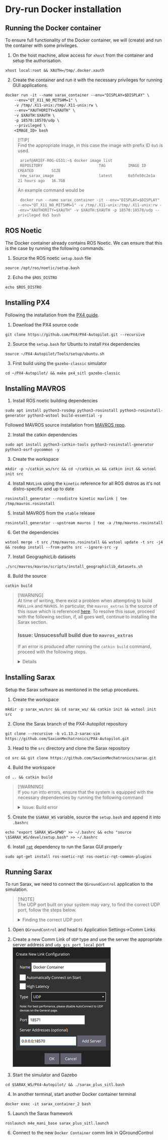 # Dry-run Docker installation

## Running the Docker container
To ensure full functionality of the Docker container, we will (create) and run the container with some privileges.

1. On the host machine, allow access for `xhost` from the container and setup the authorisation.
```shell
xhost local:root && XAUTH=/tmp/.docker.xauth
```

2. Create the container and run it with the necessary privileges for running GUI applications.
```shell
docker run -it --name sarax_container --env="DISPLAY=$DISPLAY" \
    --env="QT_X11_NO_MITSHM=1" \
    -v /tmp/.X11-unix:/tmp/.X11-unix:rw \
    --env="XAUTHORITY=$XAUTH" \
    -v $XAUTH:$XAUTH \
    -p 18570:18570/udp \
    --privileged \
    <IMAGE_ID> bash
```

> [!TIP]\
>Find the appropriate image, in this case the image with prefix ID `0a5` is used.
>   ```shell
>    arief@ARIEF-ROG-G531:~$ docker image list
>    REPOSITORY                         TAG          IMAGE ID       CREATED        SIZE
>    new_sarax_image                    latest       0a5fe50c2e1a   21 hours ago   16.7GB
>   ```
>
>An example command would be
>   ```shell
>    docker run --name sarax_container -it --env="DISPLAY=$DISPLAY" --env="QT_X11_NO_MITSHM=1" -v /tmp/.X11-unix:/tmp/.X11-unix:rw --env="XAUTHORITY=$XAUTH" -v $XAUTH:$XAUTH -p 18570:18570/udp --privileged 0a5 bash
>    ```
## ROS Noetic
The Docker container already contains ROS Noetic. We can ensure that this is the case by running the following commands.

1. Source the ROS noetic `setup.bash` file
```shell
source /opt/ros/noetic/setup.bash
```

2. Echo the `$ROS_DISTRO`
```shell
echo $ROS_DISTRO
```

## Installing PX4
Following the installation from the [PX4 guide](https://docs.px4.io/main/en/dev_setup/building_px4.html).

1. Download the PX4 source code
```shell
git clone https://github.com/PX4/PX4-Autopilot.git --recursive
```

2. Source the `setup.bash` for Ubuntu to install `PX4` dependencies
```shell
source ~/PX4-Autopilot/Tools/setup/ubuntu.sh
```

3. First build using the `gazebo-classic` simulator
```shell
cd ~/PX4-Autopilot/ && make px4_sitl gazebo-classic
```

## Installing MAVROS
1. Install ROS noetic building dependencies
```shell
sudo apt install python3-rosdep python3-rosinstall python3-rosinstall-generator python3-wstool build-essential -y
```

Followed MAVROS source installation from [MAVROS repo](https://github.com/mavlink/mavros/tree/master/mavros#installation).

2. Install the catkin dependencies
```shell
sudo apt install python3-catkin-tools python3-rosinstall-generator python3-osrf-pycommon -y
```

3. Create the workspace
```shell
mkdir -p ~/catkin_ws/src && cd ~/catkin_ws && catkin init && wstool init src
```

4. Install `MAVLink` using the `kinetic` reference for all ROS distros as it's not distro-specific and up to date
```shell
rosinstall_generator --rosdistro kinetic mavlink | tee /tmp/mavros.rosinstall
```

5. Install MAVROS from the `stable` release
```shell
rosinstall_generator --upstream mavros | tee -a /tmp/mavros.rosinstall
```

6. Get the dependencies
```shell
wstool merge -t src /tmp/mavros.rosinstall && wstool update -t src -j4 && rosdep install --from-paths src --ignore-src -y
```

7. Install GeographicLib datasets
```shell
./src/mavros/mavros/scripts/install_geographiclib_datasets.sh
```

8. Build the source
```shell
catkin build
```

> [!WARNING]\
> At time of writing, there exist a problem when attempting to build `MAVLink` and `MAVROS`. In particular, the `mavros_extras` is the source of this issue which is referenced [here](https://github.com/mavlink/mavros/issues/1938). To resolve this issue, proceed with the following section, if, all goes well, continue to installing the Sarax section.
>
>### Issue: Unsucessfull build due to `mavros_extras`
>If an error is produced after running the ```catkin build``` command, proceed with the following steps.
><details>
>The error should look similar to below
><details>
>    <summary>
>    Error output
>    </summary>
>
>    ```shell
>    Errors     << mavros_extras:make /root/catkin_ws/logs/mavros_extras/build.make.000.log
>    /root/catkin_ws/src/mavros/mavros_extras/src/plugins/gps_status.cpp: In member function ‘void mavros::extra_plugins::GpsStatusPlugin::handle_gps2_raw(const mavlink_message_t*, mavlink::common::msg::GPS2_RAW&)’:
>    /root/catkin_ws/src/mavros/mavros_extras/src/plugins/gps_status.cpp:107:40: error: ‘struct mavlink::common::msg::GPS2_RAW’ has no member named ‘alt_ellipsoid’
>    107 |   ros_msg->alt_ellipsoid     = mav_msg.alt_ellipsoid;
>        |                                        ^~~~~~~~~~~~~
>    /root/catkin_ws/src/mavros/mavros_extras/src/plugins/gps_status.cpp:108:40: error: ‘struct mavlink::common::msg::GPS2_RAW’ has no member named ‘h_acc’
>    108 |   ros_msg->h_acc             = mav_msg.h_acc;
>        |                                        ^~~~~
>    /root/catkin_ws/src/mavros/mavros_extras/src/plugins/gps_status.cpp:109:40: error: ‘struct mavlink::common::msg::GPS2_RAW’ has no member named ‘v_acc’
>    109 |   ros_msg->v_acc             = mav_msg.v_acc;
>        |                                        ^~~~~
>    /root/catkin_ws/src/mavros/mavros_extras/src/plugins/gps_status.cpp:110:40: error: ‘struct mavlink::common::msg::GPS2_RAW’ has no member named ‘vel_acc’
>    110 |   ros_msg->vel_acc           = mav_msg.vel_acc;
>        |                                        ^~~~~~~
>    /root/catkin_ws/src/mavros/mavros_extras/src/plugins/gps_status.cpp:111:40: error: ‘struct mavlink::common::msg::GPS2_RAW’ has no member named ‘hdg_acc’
>    111 |   ros_msg->hdg_acc           = mav_msg.hdg_acc;
>        |                                        ^~~~~~~
>    make[2]: *** [CMakeFiles/mavros_extras.dir/build.make:232: CMakeFiles/mavros_extras.dir/src/plugins/gps_status.cpp.o] Error 1
>    make[2]: *** Waiting for unfinished jobs....
>    make[1]: *** [CMakeFiles/Makefile2:735: CMakeFiles/mavros_extras.dir/all] Error 2
>    make: *** [Makefile:141: all] Error 2
>    cd /root/catkin_ws/build/mavros_extras; catkin build --get-env mavros_extras | catkin env -si  /usr/bin/make --jobserver-auth=3,4; cd -
>    ```
></details>
>
>1. Install your preferred text-editor, for this case, we will install `nano`
    >```shell
    >sudo apt-get install nano
    >```
>
>2. Head to the culprit of the error in `common.xml`
>    ```shell
>    cd src/mavlink/message_definitions/v1.0/
>    ```
>
>3. Open the `common.xml` with a text-editor and search for the `<message id="124" name="GPS_RAW2">` section
>    ```shell
>    nano common.xml
>    ```
>
>4. Edit the file to include the required fields for the `GPS2_RAW` message
>    ```xml
>    <message id="124" name="GPS2_RAW">
>        <description>Second GPS data.</description>
>        ...
>        <extensions/>
>        <field type="int32_t" name="alt_ellipsoid" units="mm">Altitude (above WGS84, EGM96 ellipsoid). Positive for up.</field>
>        <field type="uint32_t" name="h_acc" units="mm">Position uncertainty.</field>
>        <field type="uint32_t" name="v_acc" units="mm">Altitude uncertainty.</field>
>        <field type="uint32_t" name="vel_acc" units="mm">Speed uncertainty.</field>
>        <field type="uint32_t" name="hdg_acc" units="degE5">Heading / track uncertainty</field>
>        <field type="uint16_t" name="yaw" units="cdeg">Yaw in earth frame from north. Use 0 if this GPS does not provide yaw. Use 65535 if this GPS is configured to provide yaw and is currently unable to provide it. Use 36000 for north.</field>
>    </message>
>    ```
>
>5. Head back to `catkin_ws` and clean
>    ```shell
>    cd ~/catkin_ws/ && catkin clean
>    ```
>
>6. Build the source
>    ```shell
>    catkin build
>    ```

## Installing Sarax
Setup the Sarax software as mentioned in the setup procedures.

1. Create the workspace
```shell
mkdir -p sarax_ws/src && cd sarax_ws/ && catkin init && wstool init src
```

2. Clone the Sarax branch of the PX4-Autopilot repository
```shell
git clone --recursive -b v1.13.2-sarax-sim https://github.com/SaxionMechatronics/PX4-Autopilot.git
```

3. Head to the `src` directory and clone the Sarax repository
```shell
cd src && git clone https://github.com/SaxionMechatronics/sarax.git
```

4. Build the workspace
```shell
cd .. && catkin build
```

> [!WARNING]\
> If you run into errors, ensure that the system is equipped with the necessary dependencies by running the following command
>
> <details>
>    <summary>
>    Issue: Build error    
>    </summary>
>
>If an error is produced after running the ```catkin build``` command, proceed with the following commands.
>
>1. Install the `scipy` build dependency
>    ```shell
>    pip install scipy
>    ```
>
>2. Install all the required dependencies using `rosdep`
>    ```shell
>    rosdep install --from-paths src --ignore-src -r -y --skip-keys="python-scipy"
>    ```
>
>3. Clean the workspace
>    ```shell
>    catkin clean
>    ```
>
>4. Run the build
>    ```shell
>    catkin build
>    ```
>
></details>

5. Create the `$SARAX_WS` variable, source the `setup.bash` and append it into `.bashrc`
```shell
echo "export SARAX_WS=$PWD" >> ~/.bashrc && echo "source \$SARAX_WS/devel/setup.bash" >> ~/.bashrc
```

6. Install [`rqt`](https://wiki.ros.org/rqt/UserGuide/Install/Groovy) dependency to run the Sarax GUI properly
```shell
sudo apt-get install ros-noetic-rqt ros-noetic-rqt-common-plugins
```

## Running Sarax
To run Sarax, we need to connect the `QGroundControl` application to the simulation.

> [!NOTE]\
> The UDP port built on your system may vary, to find the correct UDP port, follow the steps below.
>   <details>
>       <summary>
>       Finding the correct UDP port
>   </summary>
>
>   1. Head to the build directory for Sarax
>   ```shell
>   cd ~/sarax_ws/PX4-Autopilot/build/px4_sitl_nolockstep/etc/>init.d-posix
>   ```
>
>   2. Run the following command to find the `udp_gcs_port_local` for port-forwarding
>   ```shell
>   grep "udp_gcs_port_local=" px4-rc.mavlink | cut -d'=' -f2
>   ```
>
>The output should look (similar) to this
>   ```shell
>   $((18570+px4_instance)) # We only need the number!
>   ```
>
>Now we know that port `18570` needs to be forwarded.
>
>Since we already created the existing docker container with a port associated to it. We will create a new image from the existing container. This way we don't lose our work.   
>
>   3. Exit the current container
>   ```shell
>   exit
>   ```
>   
>   4. Stop the container
>   ```shell
>   docker stop sarax_container
>   ```
>
>   5. Create a new image from the existing container
>   ```shell
>   docker commit sarax_container new_sarax_image
>   ```
>
>   6. On the host machine, run a new terminal
>   ```shell
>   xhost local:root && XAUTH=/tmp/.docker.xauth
>   ```
>
>   7. Create a new container with the correct the new port
>   ```shell
>   docker run -it --name sarax_container_2 --env="DISPLAY=$DISPLAY" \
>    --env="QT_X11_NO_MITSHM=1" \
>    -v /tmp/.X11-unix:/tmp/.X11-unix:rw \
>    --env="XAUTHORITY=$XAUTH" \
>    -v $XAUTH:$XAUTH \
>    -p 18570:18570/udp \
>    --privileged \
>    new_sarax_image bash
>   ```
></details>

1. Open `QGroundControl` and head to Application Settings->Comm Links

2. Create a new Comm Link of `UDP` type and use the server the appropriate server address and `udp_gcs_port_local` port\
![New Comm Link](image.png)

3. Start the simulator and Gazebo
```shell
cd $SARAX_WS/PX4-Autopilot/ && ./sarax_plus_sitl.bash
```

4. In another terminal, start another Docker container terminal
```shell
docker exec -it sarax_container_2 bash
```

5. Launch the Sarax framework
```shell
roslaunch m4e_mani_base sarax_plus_sitl.launch
```

6. Connect to the new `Docker Container` comm link in QGroundControl